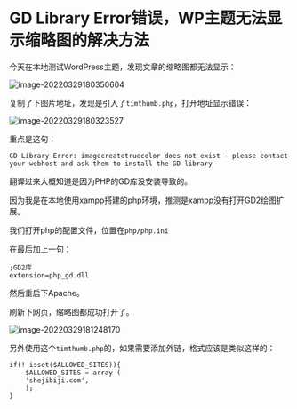 # GD Library Error错误，WP主题无法显示缩略图的解决方法

今天在本地测试WordPress主题，发现文章的缩略图都无法显示：

![image-20220329180350604](https://ossimg.yzitc.com/2022/03/29/c30b5241c7f38.png)

复制了下图片地址，发现是引入了`timthumb.php`，打开地址显示错误：

![image-20220329180323527](https://ossimg.yzitc.com/2022/03/29/27e1e14adf7c9.png)

重点是这句：

`GD Library Error: imagecreatetruecolor does not exist - please contact your webhost and ask them to install the GD library`

翻译过来大概知道是因为PHP的GD库没安装导致的。

因为我是在本地使用xampp搭建的php环境，推测是xampp没有打开GD2绘图扩展。

我们打开php的配置文件，位置在`php/php.ini`

在最后加上一句：

```
;GD2库
extension=php_gd.dll
```

然后重启下Apache。

刷新下网页，缩略图都成功打开了。

![image-20220329181248170](https://ossimg.yzitc.com/2022/03/29/b113ef89dc10f.png)



另外使用这个`timthumb.php`的，如果需要添加外链，格式应该是类似这样的：

```php+HTML
if(! isset($ALLOWED_SITES)){
    $ALLOWED_SITES = array (
	'shejibiji.com',
	);
}
```